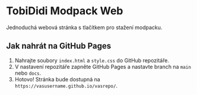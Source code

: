 # TobiDidi Modpack Web

Jednoduchá webová stránka s tlačítkem pro stažení modpacku.

## Jak nahrát na GitHub Pages

1. Nahrajte soubory `index.html` a `style.css` do GitHub repozitáře.
2. V nastavení repozitáře zapněte GitHub Pages a nastavte branch na `main` nebo `docs`.
3. Hotovo! Stránka bude dostupná na `https://vasusername.github.io/vasrepo/`.
